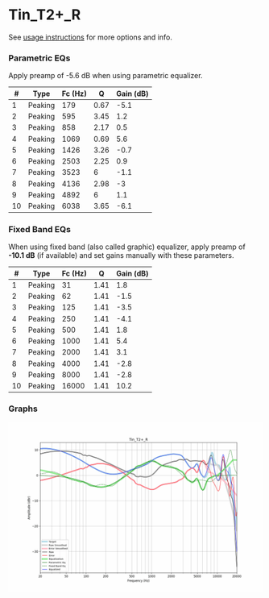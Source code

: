 # Tin_T2+_R
See [usage instructions](https://github.com/jaakkopasanen/AutoEq#usage) for more options and info.

### Parametric EQs
Apply preamp of -5.6 dB when using parametric equalizer.

|   # | Type    |   Fc (Hz) |    Q |   Gain (dB) |
|-----|---------|-----------|------|-------------|
|   1 | Peaking |       179 | 0.67 |        -5.1 |
|   2 | Peaking |       595 | 3.45 |         1.2 |
|   3 | Peaking |       858 | 2.17 |         0.5 |
|   4 | Peaking |      1069 | 0.69 |         5.6 |
|   5 | Peaking |      1426 | 3.26 |        -0.7 |
|   6 | Peaking |      2503 | 2.25 |         0.9 |
|   7 | Peaking |      3523 | 6    |        -1.1 |
|   8 | Peaking |      4136 | 2.98 |        -3   |
|   9 | Peaking |      4892 | 6    |         1.1 |
|  10 | Peaking |      6038 | 3.65 |        -6.1 |

### Fixed Band EQs
When using fixed band (also called graphic) equalizer, apply preamp of **-10.1 dB** (if available) and set gains manually with these parameters.

|   # | Type    |   Fc (Hz) |    Q |   Gain (dB) |
|-----|---------|-----------|------|-------------|
|   1 | Peaking |        31 | 1.41 |         1.8 |
|   2 | Peaking |        62 | 1.41 |        -1.5 |
|   3 | Peaking |       125 | 1.41 |        -3.5 |
|   4 | Peaking |       250 | 1.41 |        -4.1 |
|   5 | Peaking |       500 | 1.41 |         1.8 |
|   6 | Peaking |      1000 | 1.41 |         5.4 |
|   7 | Peaking |      2000 | 1.41 |         3.1 |
|   8 | Peaking |      4000 | 1.41 |        -2.8 |
|   9 | Peaking |      8000 | 1.41 |        -2.8 |
|  10 | Peaking |     16000 | 1.41 |        10.2 |

### Graphs
![](./Tin_T2+_R.png)
